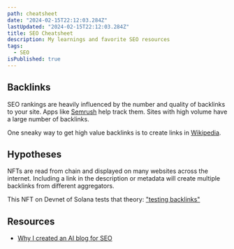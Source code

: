 ```yaml
---
path: cheatsheet
date: "2024-02-15T22:12:03.284Z"
lastUpdated: "2024-02-15T22:12:03.284Z"
title: SEO Cheatsheet
description: My learnings and favorite SEO resources
tags:
  - SEO
isPublished: true
---
```


## Backlinks

SEO rankings are heavily influenced by the number and quality of backlinks to your site. Apps like [Semrush](https://www.semrush.com) help track them. Sites with high volume have a large number of backlinks.

One sneaky way to get high value backlinks is to create links in [Wikipedia](https://www.wikipedia.org).

## Hypotheses

NFTs are read from chain and displayed on many websites across the internet. Including a link in the description or metadata will create multiple backlinks from different aggregators.

This NFT on Devnet of Solana tests that theory: ["testing backlinks"](https://dev.primitives.xyz/token/6aJ1cmVkHKPuBQ4mQULMX5)

## Resources

- [Why I created an AI blog for SEO](/beautiful-roads-ai-blog-for-seo)
